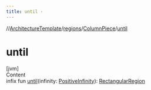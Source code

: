 ```yaml
---
title: until -
---
```

//[ArchitectureTemplate](../../index.md)/[regions](../index.md)/[ColumnPiece](index.md)/[until](until.md)



# until  
[jvm]  
Content  
infix fun [until](until.md)(infinity: [PositiveInfinity](../../extensions/-positive-infinity/index.md)): [RectangularRegion](../-rectangular-region/index.md)  



